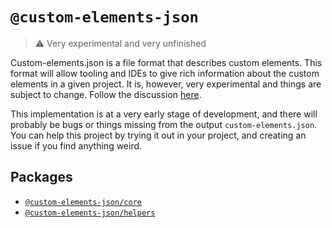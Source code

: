 # `@custom-elements-json`

> ⚠️ Very experimental and very unfinished

Custom-elements.json is a file format that describes custom elements. This format will allow tooling and IDEs to give rich information about the custom elements in a given project. It is, however, very experimental and things are subject to change. Follow the discussion [here](https://github.com/webcomponents/custom-elements-json).

This implementation is at a very early stage of development, and there will probably be bugs or things missing from the output `custom-elements.json`. You can help this project by trying it out in your project, and creating an issue if you find anything weird.

## Packages

- [`@custom-elements-json/core`](./packages/custom-elements-json-helpers)
- [`@custom-elements-json/helpers`](./packages/custom-elements-json-helpers)
